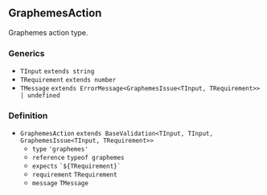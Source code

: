 GraphemesAction
---------------

Graphemes action type.

### Generics

*   `TInput` `extends string`
*   `TRequirement` `extends number`
*   `TMessage` `extends ErrorMessage<GraphemesIssue<TInput, TRequirement>> | undefined`

### Definition

*   `GraphemesAction` `extends BaseValidation<TInput, TInput, GraphemesIssue<TInput, TRequirement>>`
    *   `type` `'graphemes'`
    *   `reference` `typeof graphemes`
    *   `expects` `` `${TRequirement}` ``
    *   `requirement` `TRequirement`
    *   `message` `TMessage`